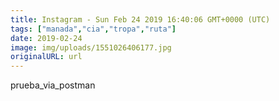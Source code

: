 ```yaml
---
title: Instagram - Sun Feb 24 2019 16:40:06 GMT+0000 (UTC)
tags: ["manada","cia","tropa","ruta"]
date: 2019-02-24
image: img/uploads/1551026406177.jpg
originalURL: url
---
```


prueba_via_postman
